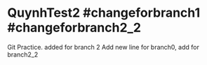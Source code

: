 # QuynhTest2 #changeforbranch1 #changeforbranch2_2
Git Practice. added for branch 2
Add new line for branch0, add for branch2_2